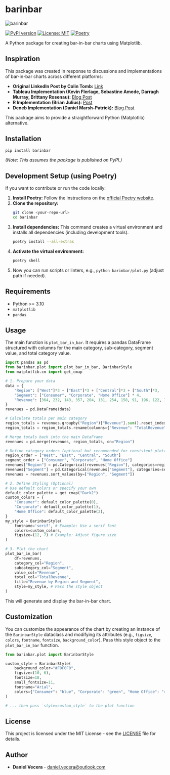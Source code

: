 

# barinbar

![barinbar](https://github.com/dvecera/barinbar/blob/main/barinbar.png?raw=true)


[![PyPI version](https://badge.fury.io/py/barinbar.svg)](https://badge.fury.io/py/barinbar) <!-- Placeholder: Add once published -->
[![License: MIT](https://img.shields.io/badge/License-MIT-yellow.svg)](https://opensource.org/licenses/MIT)
[![Poetry](https://img.shields.io/endpoint?url=https://python-poetry.org/badge/v0.json)](https://python-poetry.org/)

A Python package for creating bar-in-bar charts using Matplotlib.

## Inspiration

This package was created in response to discussions and implementations of bar-in-bar charts across different platforms:

-   **Original LinkedIn Post by Colin Tomb:** [Link](https://www.linkedin.com/posts/colintombfinancialprofessional_data-dataanalysis-python-activity-7315405292647653378-TsKG)
-   **Tableau Implementation (Kevin Flerlage, Sebastine Amede, Darragh Murray, Brittany Rosenau):** [Blog Post](https://lnkd.in/gxFkKz8f)
-   **R Implementation (Brian Julius):** [Post](https://lnkd.in/gKhjXEvN)
-   **Deneb Implementation (Daniel Marsh-Patrick):** [Blog Post](https://lnkd.in/gRMk9GtK)

This package aims to provide a straightforward Python (Matplotlib) alternative.

## Installation

```bash
pip install barinbar
```

*(Note: This assumes the package is published on PyPI.)*

## Development Setup (using Poetry)

If you want to contribute or run the code locally:

1.  **Install Poetry:** Follow the instructions on the [official Poetry website](https://python-poetry.org/docs/#installation).
2.  **Clone the repository:**
    ```bash
    git clone <your-repo-url>
    cd barinbar
    ```
3.  **Install dependencies:** This command creates a virtual environment and installs all dependencies (including development tools).
    ```bash
    poetry install --all-extras
    ```
4.  **Activate the virtual environment:**
    ```bash
    poetry shell
    ```
5.  Now you can run scripts or linters, e.g., `python barinbar/plot.py` (adjust path if needed).

## Requirements

-   Python >= 3.10
-   `matplotlib`
-   `pandas`

## Usage

The main function is `plot_bar_in_bar`. It requires a pandas DataFrame structured with columns for the main category, sub-category, segment value, and total category value.

```python
import pandas as pd
from barinbar.plot import plot_bar_in_bar, BarinbarStyle
from matplotlib.cm import get_cmap

# 1. Prepare your data
data = {
    "Region": ["West"]*3 + ["East"]*3 + ["Central"]*3 + ["South"]*3,
    "Segment": ["Consumer", "Corporate", "Home Office"] * 4,
    "Revenue": [364, 232, 143, 357, 204, 131, 254, 158, 91, 196, 122, 74],
}
revenues = pd.DataFrame(data)

# Calculate totals per main category
region_totals = revenues.groupby("Region")["Revenue"].sum().reset_index()
region_totals = region_totals.rename(columns={"Revenue": "TotalRevenue"})

# Merge totals back into the main DataFrame
revenues = pd.merge(revenues, region_totals, on="Region")

# Define category orders (optional but recommended for consistent plotting)
region_order = ["West", "East", "Central", "South"]
segment_order = ["Consumer", "Corporate", "Home Office"]
revenues["Region"] = pd.Categorical(revenues["Region"], categories=region_order, ordered=True)
revenues["Segment"] = pd.Categorical(revenues["Segment"], categories=segment_order, ordered=True)
revenues = revenues.sort_values(by=["Region", "Segment"])

# 2. Define Styling (Optional)
# Use default colors or specify your own
default_color_palette = get_cmap("Dark2")
custom_colors = {
    "Consumer": default_color_palette(0),
    "Corporate": default_color_palette(1),
    "Home Office": default_color_palette(2),
}
my_style = BarinbarStyle(
    fontname='serif', # Example: Use a serif font
    colors=custom_colors,
    figsize=(12, 7) # Example: Adjust figure size
)

# 3. Plot the chart
plot_bar_in_bar(
    df=revenues,
    category_col="Region",
    subcategory_col="Segment",
    value_col="Revenue",
    total_col="TotalRevenue",
    title="Revenue by Region and Segment",
    style=my_style, # Pass the style object
)
```

This will generate and display the bar-in-bar chart.

## Customization

You can customize the appearance of the chart by creating an instance of the `BarinbarStyle` dataclass and modifying its attributes (e.g., `figsize`, `colors`, `fontname`, `fontsize`, `background_color`). Pass this style object to the `plot_bar_in_bar` function.

```python
from barinbar.plot import BarinbarStyle

custom_style = BarinbarStyle(
    background_color="#F0F0F0",
    figsize=(10, 6),
    fontsize=18,
    small_fontsize=11,
    fontname="Arial",
    colors={"Consumer": "blue", "Corporate": "green", "Home Office": "red"}
)

# ... then pass `style=custom_style` to the plot function
```

## License

This project is licensed under the MIT License - see the [LICENSE](LICENSE) file for details.

## Author

-   **Daniel Vecera** - [daniel.vecera@outlook.com](mailto:daniel.vecera@outlook.com)


